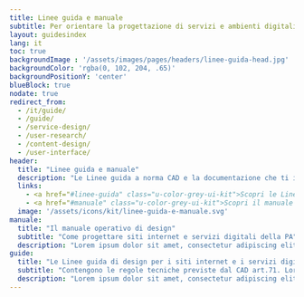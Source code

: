 ```yaml
---
title: Linee guida e manuale
subtitle: Per orientare la progettazione di servizi e ambienti digitali partendo dalle effettive esigenze degli utenti.
layout: guidesindex
lang: it
toc: true
backgroundImage : '/assets/images/pages/headers/linee-guida-head.jpg'
backgroundColor: 'rgba(0, 102, 204, .65)'
backgroundPositionY: 'center'
blueBlock: true
nodate: true
redirect_from:
  - /it/guide/
  - /guide/
  - /service-design/
  - /user-research/
  - /content-design/
  - /user-interface/
header:
  title: "Linee guida e manuale"
  description: "Le Linee guida a norma CAD e la documentazione che ti insegna a progettare mettendo il cittadino al centro questo è un testo segnaposto"
  links:
    - <a href="#linee-guida" class="u-color-grey-ui-kit">Scopri le Linee guida di design</a>
    - <a href="#manuale" class="u-color-grey-ui-kit">Scopri il manuale operativo di design</a>
  image: '/assets/icons/kit/linee-guida-e-manuale.svg'
manuale:
  title: "Il manuale operativo di design"
  subtitle: "Come progettare siti internet e servizi digitali della PA"
  description: "Lorem ipsum dolor sit amet, consectetur adipiscing elit. Quisque id felis pharetra, convallis nisl quis, convallis erat. Fusce ultrices placerat vulputate. Praesent lobortis justo nec leo sollicitudin maximus. "
guide:
  title: "Le Linee guida di design per i siti internet e i servizi digitali della PA "
  subtitle: "Contengono le regole tecniche previste dal CAD art.71. Lorem ipsum dolor sit amet, consectetur adipiscing elit"
  description: "Lorem ipsum dolor sit amet, consectetur adipiscing elit. Quisque id felis pharetra, convallis nisl quis, convallis erat. Fusce ultrices placerat vulputate. Praesent lobortis justo nec leo sollicitudin maximus. "
---
```

